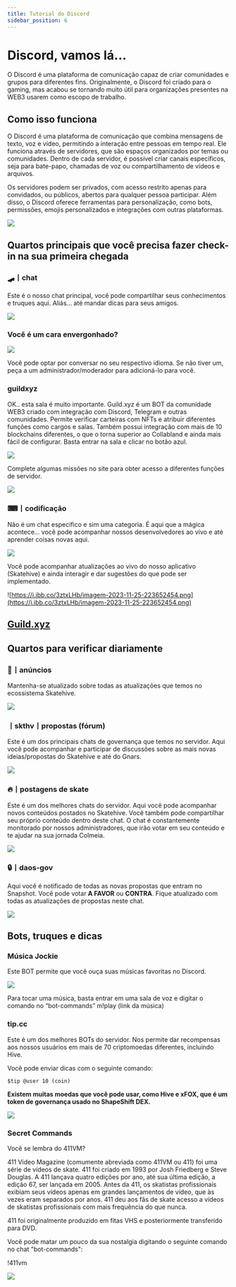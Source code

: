 ```yaml
---
title: Tutorial do Discord
sidebar_position: 6
---
```


# Discord, vamos lá... 
O Discord é uma plataforma de comunicação capaz de criar comunidades e grupos para diferentes fins. Originalmente, o Discord foi criado para o gaming, mas acabou se tornando muito útil para organizações presentes na WEB3 usarem como escopo de trabalho.

## Como isso funciona 
O Discord é uma plataforma de comunicação que combina mensagens de texto, voz e vídeo, permitindo a interação entre pessoas em tempo real. Ele funciona através de servidores, que são espaços organizados por temas ou comunidades. Dentro de cada servidor, é possível criar canais específicos, seja para bate-papo, chamadas de voz ou compartilhamento de vídeos e arquivos.

Os servidores podem ser privados, com acesso restrito apenas para convidados, ou públicos, abertos para qualquer pessoa participar. Além disso, o Discord oferece ferramentas para personalização, como bots, permissões, emojis personalizados e integrações com outras plataformas.

![](https://i.ibb.co/Kmw10pC/imagem-2023-11-25-221718290.png)

## Quartos principais que você precisa fazer check-in na sua primeira chegada

### 🛹丨chat

Este é o nosso chat principal, você pode compartilhar seus conhecimentos e truques aqui. Aliás... até mandar dicas para seus amigos.

![](https://i.ibb.co/z8tB9j2/imagem-2023-11-25-222919058.png)

### Você é um cara envergonhado?

![](https://i.ibb.co/GFsdM2c/imagem-2023-11-25-232705978.png)

Você pode optar por conversar no seu respectivo idioma. Se não tiver um, peça a um administrador/moderador para adicioná-lo para você.

### guildxyz 

OK.. esta sala é muito importante. Guild.xyz é um BOT da comunidade WEB3 criado com integração com Discord, Telegram e outras comunidades. Permite verificar carteiras com NFTs e atribuir diferentes funções como cargos e salas. Também possui integração com mais de 10 blockchains diferentes, o que o torna superior ao Collabland e ainda mais fácil de configurar. Basta entrar na sala e clicar no botão azul.

![](https://i.ibb.co/42NnzMd/imagem-2023-11-25-224820010.png)

Complete algumas missões no site para obter acesso a diferentes funções de servidor.

![](https://i.ibb.co/rsc6FSk/imagem-2023-11-25-225052029.png)

### ⌨丨codificação 
Não é um chat específico e sim uma categoria. É aqui que a mágica acontece... você pode acompanhar nossos desenvolvedores ao vivo e até aprender coisas novas aqui.

![](https://i.ibb.co/Hgpjwkj/imagem-2023-11-25-223520386.png)

Você pode acompanhar atualizações ao vivo do nosso aplicativo (Skatehive) e ainda interagir e dar sugestões do que pode ser implementado.

![https://i.ibb.co/3ztxLHb/imagem-2023-11-25-223652454.png](https://i.ibb.co/3ztxLHb/imagem-2023-11-25-223652454.png)


## [Guild.xyz](https://guild.xyz/skatehive)
## Quartos para verificar diariamente 

### 📢丨anúncios
Mantenha-se atualizado sobre todas as atualizações que temos no ecossistema Skatehive.

![](https://i.ibb.co/5Y99ZZJ/imagem-2023-11-25-225554435.png)

###   丨skthv丨propostas (fórum)

Este é um dos principais chats de governança que temos no servidor. Aqui você pode acompanhar e participar de discussões sobre as mais novas ideias/propostas do Skatehive e até do Gnars.

![](https://i.ibb.co/FHys3rZ/imagem-2023-11-25-225821464.png)

### 🔥丨postagens de skate

Este é um dos melhores chats do servidor. Aqui você pode acompanhar novos conteúdos postados no Skatehive. Você também pode compartilhar seu próprio conteúdo dentro deste chat. O chat é constantemente monitorado por nossos administradores, que irão votar em seu conteúdo e te ajudar na sua jornada Colmeia.

![](https://i.ibb.co/qd12PK1/imagem-2023-11-25-230156776.png)

### 🔒丨daos-gov

Aqui você é notificado de todas as novas propostas que entram no Snapshot. Você pode votar **A FAVOR** ou **CONTRA**. Fique atualizado com todas as atualizações de propostas neste chat.

![](https://i.ibb.co/VHqhjyH/imagem-2023-11-25-230404565.png)

## Bots, truques e dicas

### Música Jockie

Este BOT permite que você ouça suas músicas favoritas no Discord.

![](https://i.ibb.co/BPzQZ8d/imagem-2023-11-25-230819681.png)

Para tocar uma música, basta entrar em uma sala de voz e digitar o comando no “bot-commands” m!play (link da música)

### tip.cc

Este é um dos melhores BOTs do servidor. Nos permite dar recompensas aos nossos usuários em mais de 70 criptomoedas diferentes, incluindo Hive.

Você pode enviar dicas com o seguinte comando:

```$tip @user 10 (coin)```

**Existem muitas moedas que você pode usar, como Hive e xFOX, que é um token de governança usado no ShapeShift DEX.**

![](https://i.ibb.co/NTSnsLc/imagem-2023-11-25-231444533.png)

### Secret Commands 

Você se lembra do 411VM?

411 Video Magazine (comumente abreviada como 411VM ou 411) foi uma série de vídeos de skate. 411 foi criado em 1993 por Josh Friedberg e Steve Douglas. A 411 lançava quatro edições por ano, até sua última edição, a edição 67, ser lançada em 2005. Antes da 411, os skatistas profissionais exibiam seus vídeos apenas em grandes lançamentos de vídeo, que às vezes eram separados por anos. 411 deu aos fãs de skate acesso a vídeos de skatistas profissionais com mais frequência do que nunca.

411 foi originalmente produzido em fitas VHS e posteriormente transferido para DVD.

Você pode matar um pouco da sua nostalgia digitando o seguinte comando no chat "bot-commands":

!411vm

![](https://i.ibb.co/dKk7G70/imagem-2023-11-25-233029667.png)
